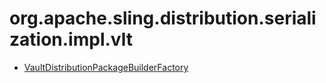 # org.apache.sling.distribution.serialization.impl.vlt

 * [VaultDistributionPackageBuilderFactory](./org/apache/sling/distribution/serialization/impl/vlt/VaultDistributionPackageBuilderFactory.md)
